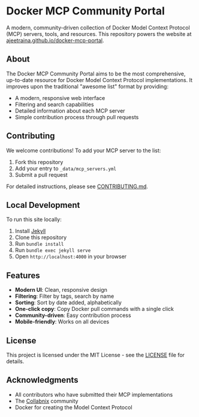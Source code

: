 # Docker MCP Community Portal

A modern, community-driven collection of Docker Model Context Protocol (MCP) servers, tools, and resources. This repository powers the website at [ajeetraina.github.io/docker-mcp-portal](https://ajeetraina.github.io/docker-mcp-portal).

## About

The Docker MCP Community Portal aims to be the most comprehensive, up-to-date resource for Docker Model Context Protocol implementations. It improves upon the traditional "awesome list" format by providing:

- A modern, responsive web interface
- Filtering and search capabilities
- Detailed information about each MCP server
- Simple contribution process through pull requests

## Contributing

We welcome contributions! To add your MCP server to the list:

1. Fork this repository
2. Add your entry to `_data/mcp_servers.yml`
3. Submit a pull request

For detailed instructions, please see [CONTRIBUTING.md](CONTRIBUTING.md).

## Local Development

To run this site locally:

1. Install [Jekyll](https://jekyllrb.com/docs/installation/)
2. Clone this repository
3. Run `bundle install`
4. Run `bundle exec jekyll serve`
5. Open `http://localhost:4000` in your browser

## Features

- **Modern UI**: Clean, responsive design
- **Filtering**: Filter by tags, search by name
- **Sorting**: Sort by date added, alphabetically
- **One-click copy**: Copy Docker pull commands with a single click
- **Community-driven**: Easy contribution process
- **Mobile-friendly**: Works on all devices

## License

This project is licensed under the MIT License - see the [LICENSE](LICENSE) file for details.

## Acknowledgments

- All contributors who have submitted their MCP implementations
- The [Collabnix](https://collabnix.com) community
- Docker for creating the Model Context Protocol
